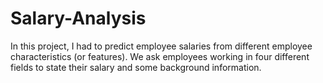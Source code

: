 # Salary-Analysis
In this project, I had to predict employee salaries from different employee characteristics (or features). We ask employees working in four different fields to state their salary and some background information. 
